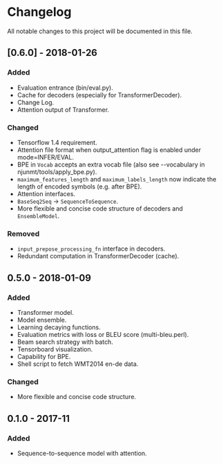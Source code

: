 # Changelog
All notable changes to this project will be documented in this file.

## [0.6.0] - 2018-01-26
### Added
- Evaluation entrance (bin/eval.py).
- Cache for decoders (especially for TransformerDecoder).
- Change Log.
- Attention output of Transformer.


### Changed
- Tensorflow 1.4 requirement.
- Attention file format when output_attention flag is enabled under mode=INFER/EVAL.
- BPE in ``Vocab`` accepts an extra vocab file (also see --vocabulary in njunmt/tools/apply_bpe.py).
- ``maximum_features_length`` and ``maximum_labels_length`` now indicate the length of encoded symbols (e.g. after BPE).
- Attention interfaces.
- ``BaseSeq2Seq`` -> ``SequenceToSequence``.
- More flexible and concise code structure of decoders and ``EnsembleModel``.

### Removed
- ``input_prepose_processing_fn`` interface in decoders.
- Redundant computation in TransformerDecoder (cache).

## 0.5.0 - 2018-01-09
### Added
- Transformer model.
- Model ensemble.
- Learning decaying functions.
- Evaluation metrics with loss or BLEU score (multi-bleu.perl).
- Beam search strategy with batch.
- Tensorboard visualization.
- Capability for BPE.
- Shell script to fetch WMT2014 en-de data.

### Changed
- More flexible and concise code structure.


## 0.1.0 - 2017-11
### Added
- Sequence-to-sequence model with attention.


[0.0.6]: https://github.com/zhaocq-nlp/NJUNMT-tf/compare/v0.5...v0.6

